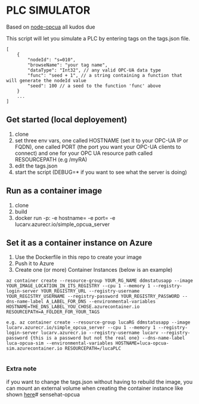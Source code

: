 # PLC SIMULATOR

Based on [node-opcua](http://node-opcua.github.io/) all kudos due

This script will let you simulate a PLC by entering tags on the tags.json file.
```
[
    {
        "nodeId": "s=010",
        "browseName": "your tag name",
        "dataType": "Int32", // any valid OPC-UA data type
        "func": "seed + 1", // a string containing a function that will generate the nodeId value
        "seed": 100 // a seed to the function 'func' above
    }
    ...
]
```

## Get started (local deployement) 
1. clone
2. set three env vars, one called HOSTNAME (set it to your OPC-UA IP or FQDN), one called PORT (the port you want your OPC-UA clients to connect) and one for your OPC UA resource path called RESOURCEPATH (e.g /myRA)
3. edit the tags.json
4. start the script (DEBUG=* if you want to see what the server is doing)

## Run as a container image
1. clone
2. build
3. docker run -p<host port>:<container port> -e hostname=<your hostname> -e port=<container port> -e <your resource path> lucarv.azurecr.io/simple_opcua_server

## Set it as a container instance on Azure 
1. Use the Dockerfile in this repo to create your image  
2. Push it to Azure  
3. Create one (or more) Container Instances (below is an example)

```
az container create --resource-group YOUR_RG_NAME ddmstatusapp --image YOUR_IMAGE_LOCATION_IN_ITS_REGISTRY --cpu 1 --memory 1 --registry-login-server YOUR_REGISTRY_URL --registry-username YOUR_REGISTRY_USERNAME --registry-password YOUR_REGISTRY_PASSWORD --dns-name-label A_LABEL_FOR_DNS --environmental-variables HOSTNAME=THE_DNS_LABEL_YOU_CHOSE.azurecontainer.io RESOURCEPATH=A_FOLDER_FOR_YOUR_TAGS

e.g. az container create --resource-group lucaRG ddmstatusapp --image lucarv.azurecr.io/simple_opcua_server --cpu 1 --memory 1 --registry-login-server lucarv.azurecr.io --registry-username lucarv --registry-password {this is a password but not the real one} --dns-name-label luca-opcua-sim --environmental-variables HOSTNAME=luca-opcua-sim.azurecontainer.io RESOURCEPATH=/lucaPLC
 
```
### Extra note
if you want to change the tags.json without having to rebuild the image, you can mount an external volume when creating the container instance like shown [here](https://docs.microsoft.com/en-us/azure/container-instances/container-instances-volume-azure-files)# sensehat-opcua

